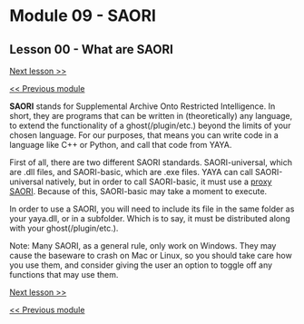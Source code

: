 # Module 09 - SAORI

## Lesson 00 - What are SAORI

[Next lesson >>](../module_09_saori/01_saori-universal.md)

[<< Previous module](../module_08_the_preprocessor/01_debug_options.md)

**SAORI** stands for Supplemental Archive Onto Restricted Intelligence. In short, they are programs that can be written in (theoretically) any language, to extend the functionality of a ghost(/plugin/etc.) beyond the limits of your chosen language. For our purposes, that means you can write code in a language like C++ or Python, and call that code from YAYA.

First of all, there are two different SAORI standards. SAORI-universal, which are .dll files, and SAORI-basic, which are .exe files. YAYA can call SAORI-universal natively, but in order to call SAORI-basic, it must use a [proxy SAORI](https://github.com/ponapalt/csaori/releases/tag/saori_proxy_ex_v1.0.2). Because of this, SAORI-basic may take a moment to execute.

In order to use a SAORI, you will need to include its file in the same folder as your yaya.dll, or in a subfolder. Which is to say, it must be distributed along with your ghost(/plugin/etc.).

Note: Many SAORI, as a general rule, only work on Windows. They may cause the baseware to crash on Mac or Linux, so you should take care how you use them, and consider giving the user an option to toggle off any functions that may use them.

[Next lesson >>](../module_09_saori/01_saori-universal.md)

[<< Previous module](../module_08_the_preprocessor/01_debug_options.md)
